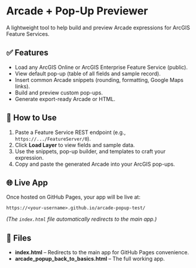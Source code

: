 # Arcade + Pop-Up Previewer

A lightweight tool to help build and preview Arcade expressions for ArcGIS Feature Services.

## ✅ Features
- Load any ArcGIS Online or ArcGIS Enterprise Feature Service (public).
- View default pop-up (table of all fields and sample record).
- Insert common Arcade snippets (rounding, formatting, Google Maps links).
- Build and preview custom pop-ups.
- Generate export-ready Arcade or HTML.

## 🚀 How to Use
1. Paste a Feature Service REST endpoint (e.g., `https://.../FeatureServer/0`).
2. Click **Load Layer** to view fields and sample data.
3. Use the snippets, pop-up builder, and templates to craft your expression.
4. Copy and paste the generated Arcade into your ArcGIS pop-ups.

## 🌐 Live App
Once hosted on GitHub Pages, your app will be live at:

```
https://<your-username>.github.io/arcade-popup-test/
```

*(The `index.html` file automatically redirects to the main app.)*

## 📄 Files
- **index.html** – Redirects to the main app for GitHub Pages convenience.
- **arcade_popup_back_to_basics.html** – The full working app.
